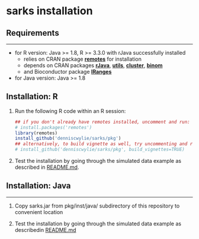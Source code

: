 # sarks installation

## Requirements
---------------
- for R version: Java >= 1.8, R >= 3.3.0 with rJava successfully installed
  - relies on CRAN package
    [**remotes**](https://cran.r-project.org/web/packages/remotes/index.html)
    for installation
  - depends on CRAN packages
    [**rJava**](https://cran.r-project.org/web/packages/rJava/index.html),
    [**utils**](https://www.rdocumentation.org/packages/utils/versions/3.6.2),
    [**cluster**](https://cran.r-project.org/web/packages/cluster/index.html),
    [**binom**](https://cran.r-project.org/web/packages/binom/index.html)
  - and Bioconductor package
    [**IRanges**](https://bioconductor.org/packages/release/bioc/html/IRanges.html)
- for Java version: Java >= 1.8

## Installation: R

1. Run the following R code within an R session:
   ```R
   ## if you don't already have remotes installed, uncomment and run:
   # install.packages('remotes')
   library(remotes)
   install_github('denniscwylie/sarks/pkg')
   ## alternatively, to build vignette as well, try uncommenting and running:
   # install_github('denniscwylie/sarks/pkg', build_vignettes=TRUE)
   
   ```

2. Test the installation by going through the simulated data example
   as described in [README.md](README.md).

## Installation: Java
---------------

1. Copy sarks.jar from pkg/inst/java/ subdirectory of this repository
   to convenient location
   
2. Test the installation by going through the simulated data example
   as describedin [README.md](README.md)
   
